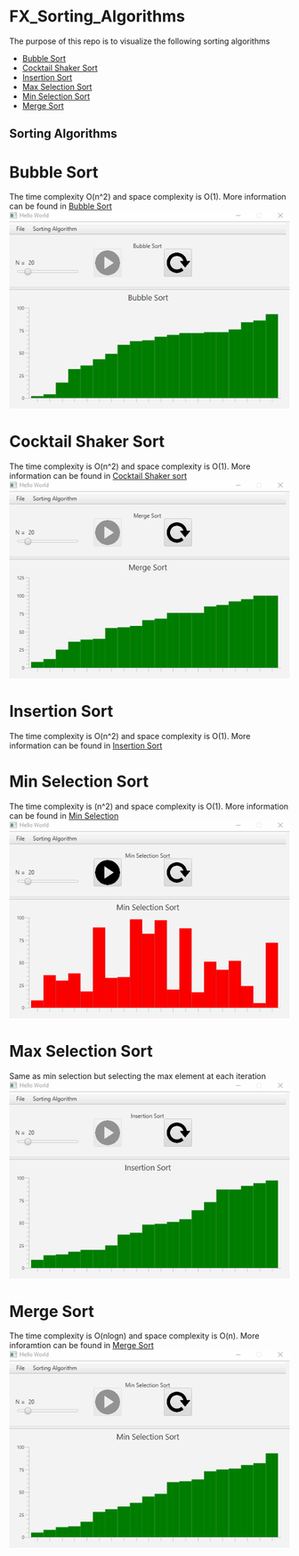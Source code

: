 # FX_Sorting_Algorithms
The purpose of this repo is to visualize the following sorting algorithms
* [Bubble Sort](#bubble-sort)
* [Cocktail Shaker Sort](#cocktail-shaker-sort)
* [Insertion Sort](#insertion-sort)
* [Max Selection Sort](#max-selection-sort)
* [Min Selection Sort](#min-selection-sort)
* [Merge Sort](#merge-sort)

## Sorting Algorithms

# Bubble Sort
The time complexity O(n^2) and space complexity is O(1). More information can be found in [Bubble Sort](https://www.geeksforgeeks.org/bubble-sort/)
![Bubble sort gif](/resource/bubble.gif)


# Cocktail Shaker Sort
The time complexity is  O(n^2) and space complexity is O(1). More information can be found in [Cocktail Shaker sort](https://www.geeksforgeeks.org/cocktail-sort/)
![Cocktail Shaker Sort](/resource/cocktailShaker.gif)

# Insertion Sort
The time complexity is O(n^2) and space complexity is O(1). More information can be found in [Insertion Sort](https://www.geeksforgeeks.org/insertion-sort/)

# Min Selection Sort
The time complexity is (n^2) and space complexity is O(1). More information can be found in [Min Selection](https://www.geeksforgeeks.org/selection-sort/)
![min Selection](/resource/minSelection.gif)

# Max Selection Sort
Same as min selection but selecting the max element at each iteration
![Max Selection](/resource/maxSelection.gif)



# Merge Sort
The time complexity is O(nlogn) and space complexity is O(n). More inforamtion can be found in [Merge Sort](https://www.geeksforgeeks.org/merge-sort/)
![merge sort](/resource/merge.gif)

